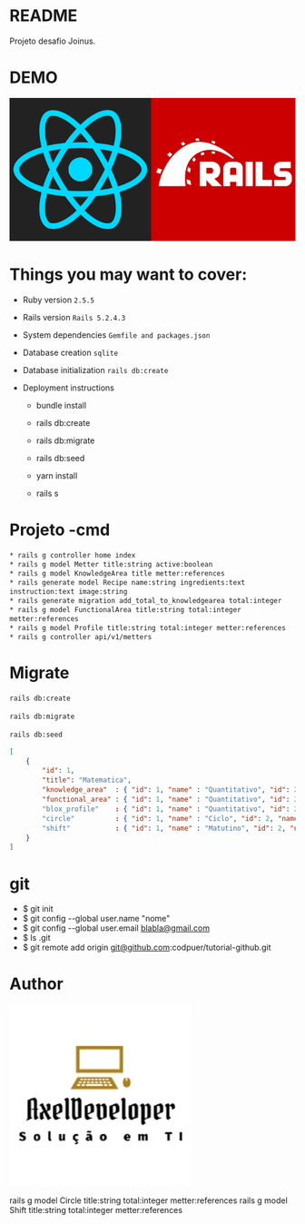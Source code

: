 # README

Projeto desafio Joinus.

# DEMO
![Screenshot](screem/react_rails.png)

# Things you may want to cover:

* Ruby version `2.5.5`

* Rails version `Rails 5.2.4.3`

* System dependencies  `Gemfile and packages.json`

* Database creation `sqlite`

* Database initialization `rails db:create`

* Deployment instructions
    * bundle install
    
    * rails db:create

    * rails db:migrate

    * rails db:seed

    * yarn install

    * rails s 


# Projeto -cmd

    * rails g controller home index
    * rails g model Metter title:string active:boolean
    * rails g model KnowledgeArea title metter:references
    * rails generate model Recipe name:string ingredients:text instruction:text image:string
    * rails generate migration add_total_to_knowledgearea total:integer
    * rails g model FunctionalArea title:string total:integer metter:references
    * rails g model Profile title:string total:integer metter:references
    * rails g controller api/v1/metters


# Migrate
    rails db:create

    rails db:migrate

    rails db:seed


```json
[
    {
        "id": 1,
        "title": "Matematica",
        "knowledge_area"  : { "id": 1, "name" : "Quantitativo", "id": 2, "name" : "Básico"  },
        "functional_area" : { "id": 1, "name" : "Quantitativo", "id": 2, "name" : "Básico"  }
        "blox_profile"    : { "id": 1, "name" : "Quantitativo", "id": 2, "name" : "Básico"  }
        "circle"          : { "id": 1, "name" : "Ciclo", "id": 2, "name" : "Básico"  }
        "shift"           : { "id": 1, "name" : "Matutino", "id": 2, "name" : "Noturno"  }
    }
]
```


# git
  - $ git init
  - $ git config --global user.name "nome"
  - $ git config --global user.email blabla@gmail.com
  - $ ls .git
  - $ git remote add origin git@github.com:codpuer/tutorial-github.git

# Author
![Screenshot](screem/ax.jpg)


rails g model Circle title:string total:integer metter:references
rails g model Shift title:string total:integer metter:references
